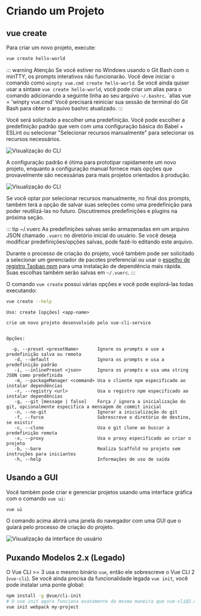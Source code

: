 # Criando um Projeto

## vue create

Para criar um novo projeto, execute:

``` bash
vue create hello-world
```

::: warning Atenção
Se você estiver no Windows usando o Git Bash com o minTTY, os prompts interativos não funcionarão. Você deve iniciar o comando como `winpty vue.cmd create hello-world`.
Se você ainda quiser usar a sintaxe `vue create hello-world`, você pode criar um alias para o comando adicionando a seguinte linha ao seu arquivo `~/.bashrc`.
`alias vue = 'winpty vue.cmd'
Você precisará reiniciar sua sessão de terminal do Git Bash para obter o arquivo bashrc atualizado.
:::

Você será solicitado a escolher uma predefinição. Você pode escolher a predefinição padrão que vem com uma configuração básica do Babel + ESLint ou selecionar "Selecionar recursos manualmente" para selecionar os recursos necessários.

![Visualização do CLI](/cli-new-project.png)

A configuração padrão é ótima para prototipar rapidamente um novo projeto, enquanto a configuração manual fornece mais opções que provavelmente são necessárias para mais projetos orientados à produção.

![Visualização do CLI](/cli-select-features.png)

Se você optar por selecionar recursos manualmente, no final dos prompts, também terá a opção de salvar suas seleções como uma predefinição para poder reutilizá-las no futuro. Discutiremos predefinições e plugins na próxima seção.

::: tip ~/.vuerc
As predefinições salvas serão armazenadas em um arquivo JSON chamado `.vuerc` no diretório inicial do usuário. Se você deseja modificar predefinições/opções salvas, pode fazê-lo editando este arquivo.

Durante o processo de criação do projeto, você também pode ser solicitado a selecionar um gerenciador de pacotes preferencial ou usar o [espelho de registro Taobao npm](https://npm.taobao.org/) para uma instalação de dependência mais rápida. Suas escolhas também serão salvas em `~/.vuerc`.
:::

O comando `vue create` possui várias opções e você pode explorá-las todas executando:

``` bash
vue create --help
```

```
Uso: create [opções] <app-name>

crie um novo projeto desenvolvido pelo vue-cli-service


Opções:

  -p, --preset <presetName>       Ignore os prompts e use a predefinição salva ou remota
   -d, --default                  Ignora os prompts e usa a predefinição padrão
   -i, --inlinePreset <json>      Ignora os prompts e usa uma string JSON como predefinida
   -m, --packageManager <command> Usa o cliente npm especificado ao instalar dependências
   -r, --registry <url>           Usa o registro npm especificado ao instalar dependências
   -g, --git [message | false]    Força / ignora a inicialização do git, opcionalmente especifica a mensagem de commit inicial
   -n, --no-git                   Ignorar a inicialização do git
   -f, --force                    Sobrescreve o diretório de destino, se existir
   -c, --clone                    Usa o git clone ao buscar a predefinição remota
   -x, --proxy                    Usa o proxy especificado ao criar o projeto
   -b, --bare                     Realiza Scaffold no projeto sem instruções para iniciantes
   -h, --help                     Informações de uso de saída
```

## Usando a GUI

Você também pode criar e gerenciar projetos usando uma interface gráfica com o comando `vue ui`:

``` bash
vue ui
```

O comando acima abrirá uma janela do navegador com uma GUI que o guiará pelo processo de criação do projeto.

![Visualização da interface do usuário](/ui-new-project.png)

## Puxando Modelos 2.x (Legado)

O Vue CLI >= 3 usa o mesmo binário `vue`, então ele sobrescreve o Vue CLI 2 (`vue-cli`). Se você ainda precisa da funcionalidade legada `vue init`, você pode instalar uma ponte global:

``` bash
npm install -g @vue/cli-init
# O vue init agora funciona exatamente da mesma maneira que vue-cli@2.x
vue init webpack my-project
```
